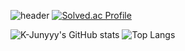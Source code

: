 ![header](https://capsule-render.vercel.app/api?type=waving&color=00ACEE&height=300&section=header&text=HyeonWooPark&fontSize=70&fontColor=FFFFFF&animation=fadeIn&fontAlignY=38&descAlignY=55&descAlign=80)
[![Solved.ac Profile](http://mazassumnida.wtf/api/v2/generate_badge?boj=smacow)](https://solved.ac/smacow)

![K-Junyyy's GitHub stats](https://github-readme-stats.vercel.app/api?username=smartcow99&show_icons=true&theme=cobalt)
![Top Langs](https://github-readme-stats.vercel.app/api/top-langs/?username=smartcow99&layout=Demo&theme=cobalt)
